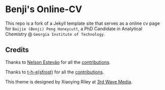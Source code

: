# Benji's Online-CV

This repo is a fork of a Jekyll template site that serves as a online cv page for `Baijie (Benji) Peng Honeycutt`, a PhD Candidate in Analytical Chemistry @ `Georgia Institute of Technology`.

## Credits

Thanks to [Nelson Estevão](https://github.com/nelsonmestevao) for all the [contributions](https://github.com/sharu725/online-cv/commits?author=nelsonmestevao).

Thanks to [t-h-e(sfrost)](https://github.com/t-h-e) for all the [contributions](https://github.com/sharu725/online-cv/commits?author=t-h-e).

This theme is designed by Xiaoying Riley at [3rd Wave Media](http://themes.3rdwavemedia.com/).
